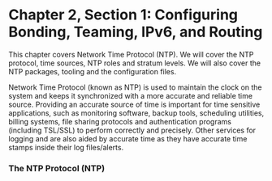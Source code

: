 # Chapter 2, Section 1: Configuring Bonding, Teaming, IPv6, and Routing

This chapter covers Network Time Protocol (NTP). We will cover the NTP protocol, time sources, NTP roles and stratum levels. We will also cover the NTP packages, tooling and the configuration files.

Network Time Protocol (known as NTP) is used to maintain the clock on the system and keeps it synchronized with a more accurate and reliable time source. Providing an accurate source of time is important for time sensitive applications, such as monitoring software, backup tools, scheduling utilities, billing systems, file sharing protocols and authentication programs (including TSL/SSL) to perform correctly and precisely.  Other services for logging and are also aided by accurate time as they have accurate time stamps inside their log files/alerts.

### The NTP Protocol (NTP)
